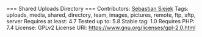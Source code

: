 === Shared Uploads Directory ===
Contributors:
[Sebastian Siejek](https://github.com/sebastiansiejek)
Tags: uploads, media, shared, directory, team, images, pictures, remote, ftp, sftp, server
Requires at least: 4.7
Tested up to: 5.8
Stable tag: 1.0
Requires PHP: 7.4
License: GPLv2
License URI: https://www.gnu.org/licenses/gpl-2.0.html